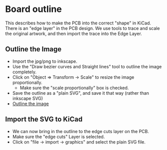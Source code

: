 # Board outline

This describes how to make the PCB into the correct "shape" in KiCad. There is an
"edge layer" in the PCB design. We use tools to trace and scale the original artwork,
and then import the trace into the Edge Layer.

## Outline the Image

* Import the jpg/png to inkscape.
* Use the "Draw bezier curves and Straight lines" tool to outline the image completely.
* Click on "Object => Transform -> Scale" to resize the image proportionally.
  * Make sure the "scale proportionally" box is checked.
* Save the outline as a "plain SVG", and save it that way (rather than inkscape SVG)
* [Outline the image](https://www.youtube.com/watch?v=lcmY77oxd8w)

## Import the SVG to KiCad

* We can now bring in the outline to the edge cuts layer on the PCB.
* Make sure the "edge cuts" Layer is selected.
* Click on "file -> import -> graphics" and select the plain SVG file.
